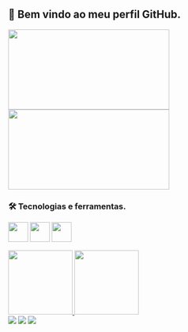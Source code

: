## 👋 Bem vindo ao meu perfil GitHub.

<img src="https://i.postimg.cc/NjhJ65KD/mynameis.jpg" width="326" height="162"/>       <img src="https://media.giphy.com/media/d3mlE7uhX8KFgEmY/giphy.gif" width="326" height="162"/>

### 🛠  Tecnologias e ferramentas.
<img src="https://cdn.jsdelivr.net/gh/devicons/devicon/icons/git/git-original.svg" width="40" height="40"/>       <img src="https://cdn.jsdelivr.net/gh/devicons/devicon/icons/kotlin/kotlin-original.svg" width="40" height="40"/>       <img src="https://cdn.jsdelivr.net/gh/devicons/devicon/icons/android/android-original.svg" width="40" height="40"/>

<div>
<a href="https://github.com/rengaaV">
<img height="130em" src="https://github-readme-stats.vercel.app/api/top-langs/?username=rengaaV&layout=compact&langs_count=7&theme=dracula"/>
<img height="130em" src="https://github-readme-stats.vercel.app/api?username=rengaaV&show_icons=true&theme=dracula&include_all_commits=true&count_private=true"/>
</div>

<div>
<a href="https://www.instagram.com/vagnerbortolami/" target="_blank"><img src="https://img.shields.io/badge/-Instagram-%23E4405F?style=for-the-badge&logo=instagram&logoColor=white" target="_blank"></a>
<a href = "mailto:vagnerpereirabortolami@gmail.com"><img src="https://img.shields.io/badge/Gmail-D14836?style=for-the-badge&logo=gmail&logoColor=white" target="_blank"></a>
<a href="https://www.linkedin.com/in/vagner-bortolami-892b061bb/" target="_blank"><img src="https://img.shields.io/badge/-LinkedIn-%230077B5?style=for-the-badge&logo=linkedin&logoColor=white" target="_blank"></a>   
</div>
